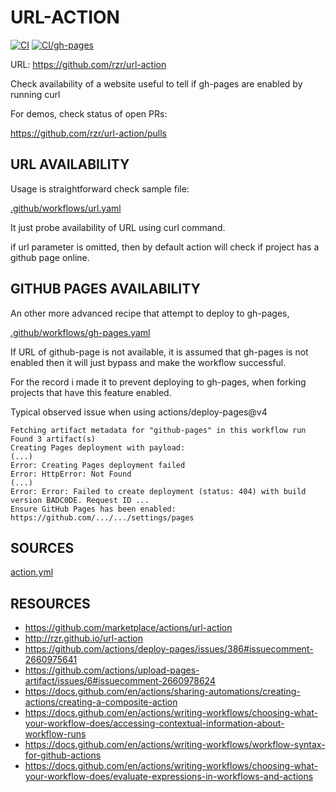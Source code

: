 # URL-ACTION #

[![CI](
https://github.com/rzr/url-action/actions/workflows/url.yaml/badge.svg
)](
https://github.com/rzr/url-action/actions/workflows/url.yaml
)
[![CI/gh-pages](
https://github.com/rzr/url-action/actions/workflows/gh-pages.yaml/badge.svg
)](
https://github.com/rzr/url-action/actions/workflows/gh-pages.yaml
)

URL: https://github.com/rzr/url-action

Check availability of a website
useful to tell if gh-pages are enabled by running curl

For demos, check status of open PRs:

https://github.com/rzr/url-action/pulls


## URL AVAILABILITY

Usage is straightforward check sample file:

[.github/workflows/url.yaml](.github/workflows/url.yaml)

It just probe availability of URL using curl command.

if url parameter is omitted,
then by default action will check
if project has a github page online.


## GITHUB PAGES AVAILABILITY

An other more advanced recipe that attempt to deploy to gh-pages,

[.github/workflows/gh-pages.yaml](.github/workflows/gh-pages.yaml)

If URL of github-page is not available,
it is assumed that gh-pages is not enabled
then it will just bypass
and make the workflow successful.

For the record i made it to prevent deploying to gh-pages,
when forking projects that have this feature enabled.

Typical observed issue when using actions/deploy-pages@v4

```
Fetching artifact metadata for "github-pages" in this workflow run
Found 3 artifact(s)
Creating Pages deployment with payload:
(...)
Error: Creating Pages deployment failed
Error: HttpError: Not Found
(...)
Error: Error: Failed to create deployment (status: 404) with build version BADC0DE. Request ID ...
Ensure GitHub Pages has been enabled: https://github.com/.../.../settings/pages
```


## SOURCES

[action.yml](action.yml)


## RESOURCES ##

- https://github.com/marketplace/actions/url-action
- http://rzr.github.io/url-action
- https://github.com/actions/deploy-pages/issues/386#issuecomment-2660975641
- https://github.com/actions/upload-pages-artifact/issues/6#issuecomment-2660978624
- https://docs.github.com/en/actions/sharing-automations/creating-actions/creating-a-composite-action
- https://docs.github.com/en/actions/writing-workflows/choosing-what-your-workflow-does/accessing-contextual-information-about-workflow-runs
- https://docs.github.com/en/actions/writing-workflows/workflow-syntax-for-github-actions
- https://docs.github.com/en/actions/writing-workflows/choosing-what-your-workflow-does/evaluate-expressions-in-workflows-and-actions
